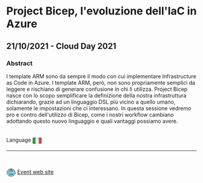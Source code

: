 # Project Bicep, l'evoluzione dell'IaC in Azure
## 21/10/2021 - Cloud Day 2021
### Abstract
I template ARM sono da sempre il modo con cui implementare Infrastructure as Code in Azure. I template ARM, però, non sono propriamente semplici da leggere e rischiano di generare confusione in chi li utilizza. Project Bicep nasce con lo scopo semplificare la definizione della nostra infrastruttura dichiarando, grazie ad un linguaggio DSL più vicino a quello umano, solamente le impostazioni che ci interessano. In questa sessione vedremo pro e contro dell'utilizzo di Bicep, come i nostri workflow cambiano adottando questo nuovo linguaggio e quali vantaggi possiamo avere.

<br/>
Language <img width="25" src="https://raw.githubusercontent.com/massimobonanni/massimobonanni/master/images/flagitaly.svg" style="vertical-align:middle">

<br/>

---

<br/>
<p>
<img width="25" src="https://raw.githubusercontent.com/massimobonanni/massimobonanni/master/images/eventwebsite.svg" style="vertical-align:middle"> 
<a href="https://www.ugidotnet.org/e/2175/Cloud-Day-2021">Event web site</a>
</p>

